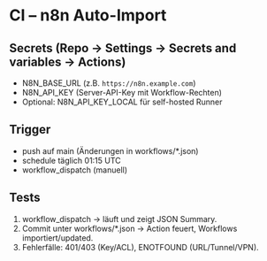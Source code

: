 # CI – n8n Auto-Import

## Secrets (Repo → Settings → Secrets and variables → Actions)

- N8N_BASE_URL  (z.B. `https://n8n.example.com`)
- N8N_API_KEY   (Server-API-Key mit Workflow-Rechten)
- Optional: N8N_API_KEY_LOCAL für self-hosted Runner

## Trigger

- push auf main (Änderungen in workflows/*.json)
- schedule täglich 01:15 UTC
- workflow_dispatch (manuell)

## Tests

1) workflow_dispatch → läuft und zeigt JSON Summary.
2) Commit unter workflows/*.json → Action feuert, Workflows importiert/updated.
3) Fehlerfälle: 401/403 (Key/ACL), ENOTFOUND (URL/Tunnel/VPN).

